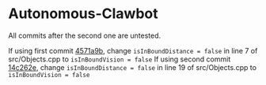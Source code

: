 # Autonomous-Clawbot

All commits after the second one are untested.

If using first commit [4571a9b](https://github.com/adrianjselva/Autonomous-Clawbot/commit/4571a9b90e173ba4116d6d3df7c6af577512a91f), change ```isInBoundDistance = false``` in line 7 of src/Objects.cpp to ```isInBoundVision = false```
If using second commit [14c262e](https://github.com/adrianjselva/Autonomous-Clawbot/commit/14c262ede51f8c1480aa494d0f114e8e9910a16e), change ```isInBoundDistance = false``` in line 19 of src/Objects.cpp to ```isInBoundVision = false```
